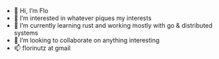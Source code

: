 - 👋 Hi, I’m Flo
- 👀 I’m interested in whatever piques my interests
- 🌱 I’m currently learning rust and working mostly with go & distributed systems
- 💞️ I’m looking to collaborate on anything interesting
- 📫 florinutz at gmail
